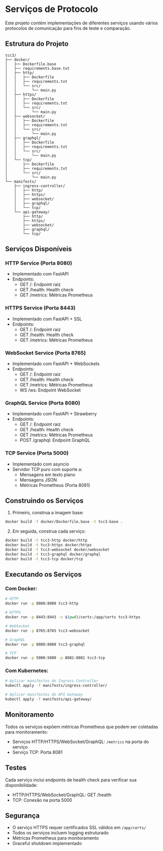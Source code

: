 # Serviços de Protocolo

Este projeto contém implementações de diferentes serviços usando vários protocolos de comunicação para fins de teste e comparação.

## Estrutura do Projeto

```
tcc3/
├── docker/
│   ├── Dockerfile.base
│   ├── requirements.base.txt
│   ├── http/
│   │   ├── Dockerfile
│   │   ├── requirements.txt
│   │   └── src/
│   │       └── main.py
│   ├── https/
│   │   ├── Dockerfile
│   │   ├── requirements.txt
│   │   └── src/
│   │       └── main.py
│   ├── websocket/
│   │   ├── Dockerfile
│   │   ├── requirements.txt
│   │   └── src/
│   │       └── main.py
│   ├── graphql/
│   │   ├── Dockerfile
│   │   ├── requirements.txt
│   │   └── src/
│   │       └── main.py
│   └── tcp/
│       ├── Dockerfile
│       ├── requirements.txt
│       └── src/
│           └── main.py
└── manifests/
    ├── ingress-controller/
    │   ├── http/
    │   ├── https/
    │   ├── websocket/
    │   ├── graphql/
    │   └── tcp/
    └── api-gateway/
        ├── http/
        ├── https/
        ├── websocket/
        ├── graphql/
        └── tcp/
```

## Serviços Disponíveis

### HTTP Service (Porta 8080)
- Implementado com FastAPI
- Endpoints:
  - GET /: Endpoint raiz
  - GET /health: Health check
  - GET /metrics: Métricas Prometheus

### HTTPS Service (Porta 8443)
- Implementado com FastAPI + SSL
- Endpoints:
  - GET /: Endpoint raiz
  - GET /health: Health check
  - GET /metrics: Métricas Prometheus

### WebSocket Service (Porta 8765)
- Implementado com FastAPI + WebSockets
- Endpoints:
  - GET /: Endpoint raiz
  - GET /health: Health check
  - GET /metrics: Métricas Prometheus
  - WS /ws: Endpoint WebSocket

### GraphQL Service (Porta 8080)
- Implementado com FastAPI + Strawberry
- Endpoints:
  - GET /: Endpoint raiz
  - GET /health: Health check
  - GET /metrics: Métricas Prometheus
  - POST /graphql: Endpoint GraphQL

### TCP Service (Porta 5000)
- Implementado com asyncio
- Servidor TCP puro com suporte a:
  - Mensagens em texto plano
  - Mensagens JSON
  - Métricas Prometheus (Porta 8081)

## Construindo os Serviços

1. Primeiro, construa a imagem base:
```bash
docker build -f docker/Dockerfile.base -t tcc3-base .
```

2. Em seguida, construa cada serviço:
```bash
docker build -t tcc3-http docker/http
docker build -t tcc3-https docker/https
docker build -t tcc3-websocket docker/websocket
docker build -t tcc3-graphql docker/graphql
docker build -t tcc3-tcp docker/tcp
```

## Executando os Serviços

### Com Docker:
```bash
# HTTP
docker run -p 8080:8080 tcc3-http

# HTTPS
docker run -p 8443:8443 -v $(pwd)/certs:/app/certs tcc3-https

# WebSocket
docker run -p 8765:8765 tcc3-websocket

# GraphQL
docker run -p 8080:8080 tcc3-graphql

# TCP
docker run -p 5000:5000 -p 8081:8081 tcc3-tcp
```

### Com Kubernetes:
```bash
# Aplicar manifestos do Ingress Controller
kubectl apply -f manifests/ingress-controller/

# Aplicar manifestos do API Gateway
kubectl apply -f manifests/api-gateway/
```

## Monitoramento

Todos os serviços expõem métricas Prometheus que podem ser coletadas para monitoramento:

- Serviços HTTP/HTTPS/WebSocket/GraphQL: `/metrics` na porta do serviço
- Serviço TCP: Porta 8081

## Testes

Cada serviço inclui endpoints de health check para verificar sua disponibilidade:

- HTTP/HTTPS/WebSocket/GraphQL: GET /health
- TCP: Conexão na porta 5000

## Segurança

- O serviço HTTPS requer certificados SSL válidos em `/app/certs/`
- Todos os serviços incluem logging estruturado
- Métricas Prometheus para monitoramento
- Graceful shutdown implementado 